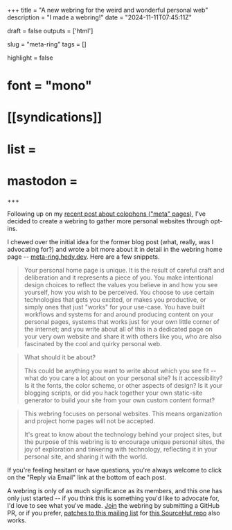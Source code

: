 +++
title = "A new webring for the weird and wonderful personal web"
description = "I made a webring!"
date = "2024-11-11T07:45:11Z"

draft = false
outputs = ['html']

slug = "meta-ring"
tags = []

highlight = false
# font = "mono"

# [[syndications]]
# list =
# mastodon =
+++

Following up on my [recent post about colophons ("meta" pages)](https://home.hedy.dev/posts/meta-pages/), I've decided to create a webring to gather more personal websites through opt-ins.

I chewed over the initial idea for the former blog post (what, really, was I advocating for?) and wrote a bit more about it in detail in the webring home page -- [meta-ring.hedy.dev](https://meta-ring.hedy.dev/). Here are a few snippets.

> Your personal home page is unique. It is the result of careful craft and deliberation and it represents a piece of you. You make intentional design choices to reflect the values you believe in and how you see yourself, how you wish to be perceived. You choose to use certain technologies that gets you excited, or makes you productive, or simply ones that just "works" for your use-case. You have built workflows and systems for and around producing content on your personal pages, systems that works just for your own little corner of the internet; and you write about all of this in a dedicated page on your very own website and share it with others like you, who are also fascinated by the cool and quirky personal web.

> What should it be about?
> 
> This could be anything you want to write about which you see fit -- what do you care a lot about on your personal site? Is it accessibility? Is it the fonts, the color scheme, or other aspects of design? Is it your blogging scripts, or did you hack together your own static-site generator to build your site from your own custom content format?

> This webring focuses on personal websites. This means organization and project home pages will not be accepted.
> 
> It's great to know about the technology behind your project sites, but the purpose of this webring is to encourage unique personal sites, the joy of exploration and tinkering with technology, reflecting it in your personal site, and sharing it with the world.

If you're feeling hesitant or have questions, you're always welcome to click on the "Reply via Email" link at the bottom of each post.

A webring is only of as much significance as its members, and this one has only just started -- if you think this is something you'd like to advocate for, I'd love to see what you've made. [Join](https://meta-ring.hedy.dev/#how-do-i-join%3F) the webring by submitting a GitHub PR, or if you prefer, [patches to this mailing list](https://lists.sr.ht/~hedy/inbox) for [this SourceHut repo](https://sr.ht/~hedy/meta-ring) also works.
